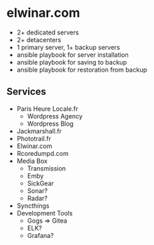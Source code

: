 # elwinar.com

- 2+ dedicated servers
- 2+ detacenters
- 1 primary server, 1+ backup servers
- ansible playbook for server installation
- ansible playbook for saving to backup
- ansible playbook for restoration from backup

## Services

- Paris Heure Locale.fr
	- Wordpress Agency
	- Wordpress Blog
- Jackmarshall.fr
- Phototrail.fr
- Elwinar.com
- Rcoredumpd.com
- Media Box
	- Transmission
	- Emby
	- SickGear
	- Sonar?
	- Radar?
- Syncthings
- Development Tools
	- Gogs => Gitea
	- ELK?
	- Grafana?
